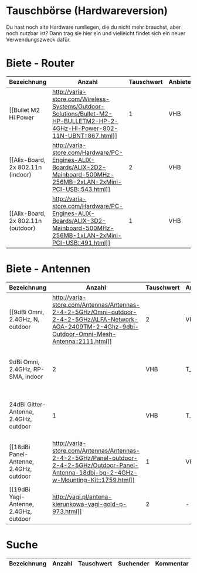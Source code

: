 # Tauschbörse (Hardwareversion)

Du hast noch alte Hardware rumliegen, die du nicht mehr brauchst, aber noch nutzbar ist?
Dann trag sie hier ein und vielleicht findet sich ein neuer Verwendungszweck dafür.

# Biete - Router

| Bezeichnung                        | Anzahl | Tauschwert | Anbieter               | Kommentar      |
|------------------------------------|--------|------------|------------------------|----------------|
| [[Bullet M2 Hi Power|http://varia-store.com/Wireless-Systems/Outdoor-Solutions/Bullet-M2-HP-BULLETM2-HP-2-4GHz-Hi-Power-802-11N-UBNT::867.html]]                 |  1     | VHB        | T_X                    | zum Testen oder Dauerleihgabe für tolle Dach-Installationen |
| [[Alix-Board, 2x 802.11n (indoor)|http://varia-store.com/Hardware/PC-Engines-ALIX-Boards/ALIX-2D2-Mainboard-500MHz-256MB-2xLAN-2xMini-PCI-USB::543.html]]    |  2     | VHB        | T_X                    | zum Testen oder Dauerleihgabe für tolle Standorte |
| [[Alix-Board, 2x 802.11n (outdoor)|http://varia-store.com/Hardware/PC-Engines-ALIX-Boards/ALIX-3D2-Mainboard-500MHz-256MB-1xLAN-2xMini-PCI-USB::491.html]]   |  1     | VHB        | T_X                    | zum Testen oder Dauerleihgabe für tolle Dach-Installationen |

# Biete - Antennen

| Bezeichnung                           | Anzahl | Tauschwert | Anbieter               | Kommentar      |
|---------------------------------------|--------|------------|------------------------|----------------|
| [[9dBi Omni, 2.4GHz, N, outdoor|http://varia-store.com/Antennas/Antennas-2-4-2-5GHz/Omni-outdoor-2-4-2-5GHz/ALFA-Network-AOA-2409TM-2-4Ghz-9dbi-Outdoor-Omni-Mesh-Antenna::2111.html]]         |  2     | VHB        | T_X                    | zum Testen oder Dauerleihgabe für tolle Dach-Installationen |
| 9dBi Omni, 2.4GHz, RP-SMA, indoor     |  2     | VHB        | T_X                    | zum Testen oder Dauerleihgabe für tolle Dach-Installationen |
| 24dBi Gitter-Antenne, 2.4GHz, outdoor |  1     | VHB        | T_X                    | zum Testen oder Dauerleihgabe für tolle Dach-Installationen |
| [[18dBi Panel-Antenne, 2.4GHz, outdoor|http://varia-store.com/Antennas/Antennas-2-4-2-5GHz/Panel-outdoor-2-4-2-5GHz/Outdoor-Panel-Antenna-18dbi-bg-2-4GHz-w-Mounting-Kit::1759.html]]  |  1     | VHB        | T_X                    | zum Testen oder Dauerleihgabe für tolle Dach-Installationen |
| [[19dBi Yagi-Antenne, 2.4GHz, outdoor|http://yagi.pl/antena-kierunkowa-yagi-gold-p-973.html]]   |  2     | -          | MetaMeute              | zum Testen |



# Suche

| Bezeichnung        | Anzahl | Tauschwert | Suchender | Kommentar                 |
|--------------------|--------|------------|-----------|---------------------------|
